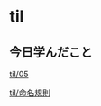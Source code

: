 # til

## 今日学んだこと

[til/05](https://github.com/tokiohamamatsu/til/blob/master/%E6%B4%BB%E5%8B%95%E8%A8%98%E9%8C%B2/2021/02/05.md)

[til/命名規則](https://github.com/tokiohamamatsu/til/blob/master/c%23/%E5%91%BD%E5%90%8D%E8%A6%8F%E5%89%87.md)